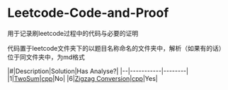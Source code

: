 # Leetcode-Code-and-Proof
用于记录刷leetcode过程中的代码与必要的证明

代码置于leetcode文件夹下的以题目名称命名的文件夹中，解析（如果有的话）位于同文件夹中，为md格式

|#|Description|Solution|Has Analyse?|
|--|-----------|--------|
|1|[TwoSum](https://leetcode.com/problems/two-sum/)|[cpp](https://github.com/chAngeZhaoZhanBo/Leetcode-Code-and-Proof/tree/master/leetcode/Two%20Sum)|No|
|6|[Zigzag Conversion](https://leetcode.com/problems/zigzag-conversion/)|[cpp](https://github.com/chAngeZhaoZhanBo/Leetcode-Code-and-Proof/tree/master/leetcode/ZigZag%20Conversion)|Yes|
